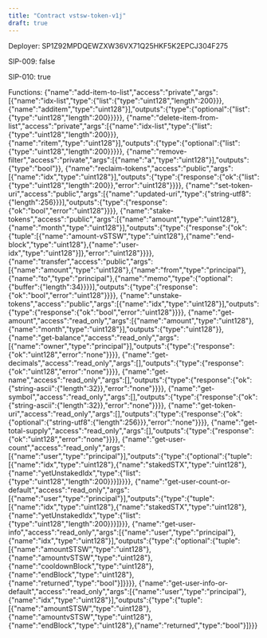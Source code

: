 ```yaml
---
title: "Contract vstsw-token-v1j"
draft: true
---
```

Deployer: SP1Z92MPDQEWZXW36VX71Q25HKF5K2EPCJ304F275

SIP-009: false

SIP-010: true

Functions:
{"name":"add-item-to-list","access":"private","args":[{"name":"idx-list","type":{"list":{"type":"uint128","length":200}}},{"name":"additem","type":"uint128"}],"outputs":{"type":{"optional":{"list":{"type":"uint128","length":200}}}}}, {"name":"delete-item-from-list","access":"private","args":[{"name":"idx-list","type":{"list":{"type":"uint128","length":200}}},{"name":"ritem","type":"uint128"}],"outputs":{"type":{"optional":{"list":{"type":"uint128","length":200}}}}}, {"name":"remove-filter","access":"private","args":[{"name":"a","type":"uint128"}],"outputs":{"type":"bool"}}, {"name":"reclaim-tokens","access":"public","args":[{"name":"idx","type":"uint128"}],"outputs":{"type":{"response":{"ok":{"list":{"type":"uint128","length":200}},"error":"uint128"}}}}, {"name":"set-token-uri","access":"public","args":[{"name":"updated-uri","type":{"string-utf8":{"length":256}}}],"outputs":{"type":{"response":{"ok":"bool","error":"uint128"}}}}, {"name":"stake-tokens","access":"public","args":[{"name":"amount","type":"uint128"},{"name":"month","type":"uint128"}],"outputs":{"type":{"response":{"ok":{"tuple":[{"name":"amount-vSTSW","type":"uint128"},{"name":"end-block","type":"uint128"},{"name":"user-idx","type":"uint128"}]},"error":"uint128"}}}}, {"name":"transfer","access":"public","args":[{"name":"amount","type":"uint128"},{"name":"from","type":"principal"},{"name":"to","type":"principal"},{"name":"memo","type":{"optional":{"buffer":{"length":34}}}}],"outputs":{"type":{"response":{"ok":"bool","error":"uint128"}}}}, {"name":"unstake-tokens","access":"public","args":[{"name":"idx","type":"uint128"}],"outputs":{"type":{"response":{"ok":"bool","error":"uint128"}}}}, {"name":"get-amount","access":"read_only","args":[{"name":"amount","type":"uint128"},{"name":"month","type":"uint128"}],"outputs":{"type":"uint128"}}, {"name":"get-balance","access":"read_only","args":[{"name":"owner","type":"principal"}],"outputs":{"type":{"response":{"ok":"uint128","error":"none"}}}}, {"name":"get-decimals","access":"read_only","args":[],"outputs":{"type":{"response":{"ok":"uint128","error":"none"}}}}, {"name":"get-name","access":"read_only","args":[],"outputs":{"type":{"response":{"ok":{"string-ascii":{"length":32}},"error":"none"}}}}, {"name":"get-symbol","access":"read_only","args":[],"outputs":{"type":{"response":{"ok":{"string-ascii":{"length":32}},"error":"none"}}}}, {"name":"get-token-uri","access":"read_only","args":[],"outputs":{"type":{"response":{"ok":{"optional":{"string-utf8":{"length":256}}},"error":"none"}}}}, {"name":"get-total-supply","access":"read_only","args":[],"outputs":{"type":{"response":{"ok":"uint128","error":"none"}}}}, {"name":"get-user-count","access":"read_only","args":[{"name":"user","type":"principal"}],"outputs":{"type":{"optional":{"tuple":[{"name":"idx","type":"uint128"},{"name":"stakedSTX","type":"uint128"},{"name":"yetUnstakedIdx","type":{"list":{"type":"uint128","length":200}}}]}}}}, {"name":"get-user-count-or-default","access":"read_only","args":[{"name":"user","type":"principal"}],"outputs":{"type":{"tuple":[{"name":"idx","type":"uint128"},{"name":"stakedSTX","type":"uint128"},{"name":"yetUnstakedIdx","type":{"list":{"type":"uint128","length":200}}}]}}}, {"name":"get-user-info","access":"read_only","args":[{"name":"user","type":"principal"},{"name":"idx","type":"uint128"}],"outputs":{"type":{"optional":{"tuple":[{"name":"amountSTSW","type":"uint128"},{"name":"amountvSTSW","type":"uint128"},{"name":"cooldownBlock","type":"uint128"},{"name":"endBlock","type":"uint128"},{"name":"returned","type":"bool"}]}}}}, {"name":"get-user-info-or-default","access":"read_only","args":[{"name":"user","type":"principal"},{"name":"idx","type":"uint128"}],"outputs":{"type":{"tuple":[{"name":"amountSTSW","type":"uint128"},{"name":"amountvSTSW","type":"uint128"},{"name":"endBlock","type":"uint128"},{"name":"returned","type":"bool"}]}}}
